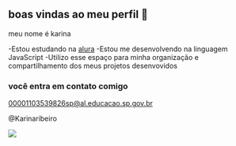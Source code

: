 ## boas vindas ao meu perfil 💙

meu nome é karina 

-Estou estudando na [alura](https//www.alura.br)
-Estou me desenvolvendo na linguagem JavaScript
-Utilizo esse espaço para minha organização e compartilhamento dos meus projetos desenvovidos 

### você entra em contato comigo 

00001103539826sp@al.educacao.sp.gov.br

@Karinaribeiro


![](https://media1.tenor.com/m/hqK5Zj__4dYAAAAC/minion.gif)

